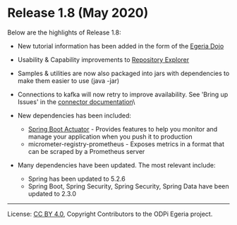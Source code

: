 <!-- SPDX-License-Identifier: CC-BY-4.0 -->
<!-- Copyright Contributors to the ODPi Egeria project. -->

# Release 1.8 (May 2020)

Below are the highlights of Release 1.8:

* New tutorial information has been added in the form of the [Egeria Dojo](../open-metadata-resources/open-metadata-tutorials/egeria-dojo/README.md)
* Usability & Capability improvements to [Repository Explorer](../open-metadata-implementation/user-interfaces/ui-chassis/ui-chassis-spring/docs/RepositoryExplorer/RepositoryExplorerGuide.md)
* Samples & utilities are now also packaged into jars with dependencies to make them easier to use (java -jar)
* Connections to kafka will now retry to improve availability. See 'Bring up Issues' in the [connector documentation](../open-metadata-implementation/adapters/open-connectors/event-bus-connectors/open-metadata-topic-connectors/kafka-open-metadata-topic-connector/README.md)\

* New dependencies has been included:
    * [Spring Boot Actuator](../open-metadata-implementation/server-chassis/server-chassis-spring/README.md) - Provides features to help you monitor and manage your application when you push it to production
    * micrometer-registry-prometheus - Exposes metrics in a format that can be scraped by a Prometheus server
    
* Many dependencies have been updated. The most relevant include:
    * Spring has been updated to 5.2.6
    * Spring Boot, Spring Security, Spring Security, Spring Data have been updated to 2.3.0
----
License: [CC BY 4.0](https://creativecommons.org/licenses/by/4.0/),
Copyright Contributors to the ODPi Egeria project.
